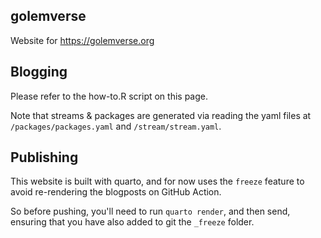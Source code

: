## golemverse

Website for <https://golemverse.org>

## Blogging

Please refer to the how-to.R script on this page.

Note that streams & packages are generated via reading the yaml files at `/packages/packages.yaml` and `/stream/stream.yaml`.

## Publishing

This website is built with quarto, and for now uses the `freeze` feature to avoid re-rendering the blogposts on GitHub Action.

So before pushing, you'll need to run `quarto render`, and then send, ensuring that you have also added to git the `_freeze` folder.